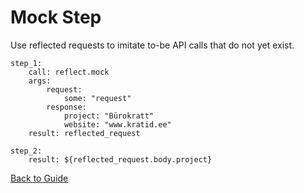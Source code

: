 # Mock Step

Use reflected requests to imitate to-be API calls that do not yet exist.

```
step_1:
    call: reflect.mock
    args:
        request:
            some: "request"
        response:
            project: "Bürokratt"
            website: "www.kratid.ee"
    result: reflected_request

step_2:
    result: ${reflected_request.body.project}
```

[Back to Guide](../GUIDE.md#Writing-DSL-files)
